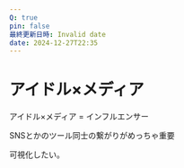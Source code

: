 ```yaml
---
Q: true
pin: false
最終更新日時: Invalid date
date: 2024-12-27T22:35
---
```

# アイドル×メディア

アイドル×メディア = インフルエンサー

SNSとかのツール同士の繋がりがめっちゃ重要

可視化したい。